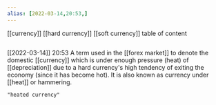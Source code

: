```yaml
---
alias: [2022-03-14,20:53,]
---
```

[[currency]] [[hard currency]] [[soft currency]]
table of content
```toc
```

[[2022-03-14]] 20:53
A term used in the [[forex market]] to denote the domestic [[currency]] which is under enough pressure (heat) of [[depreciation]] due to a hard currency's high tendency of exiting the economy (since it has become hot).
It is also known as currency under [[heat]] or hammering.
```query
"heated currency"
```